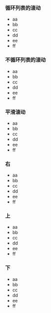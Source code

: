<article class="demo">

<aside class="demo">

### 循环列表的滚动

<div id="a" class="ct">

*   <div class="demo-box">aa</div>

*   <div class="demo-boui-large demo-green">bb</div>

*   <div class="demo-boui-small demo-blue">cc</div>

*   <div class="demo-box demo-red">dd</div>

*   <div class="demo-box demo-orange">ee</div>

*   <div class="demo-box">ff</div>

</div>

<script class="demo">var a = new Marquee('#a').start();</script></aside>

<script>Demo.writeExamples({ 'start': 'a.start()', 'stop': 'a.stop()', 'prev': 'a.prev()', 'next': 'a.next()' });</script>

<aside class="demo">

### 不循环列表的滚动

<div id="b" class="ct">

*   <div class="demo-box">aa</div>

*   <div class="demo-boui-large demo-green">bb</div>

*   <div class="demo-boui-small demo-blue">cc</div>

*   <div class="demo-box demo-red">dd</div>

*   <div class="demo-box demo-orange">ee</div>

*   <div class="demo-box">ff</div>

</div>

<script class="demo">var b = new Marquee('#b', null, false).start();</script></aside>

<aside class="demo">

### 平滑滚动

<div id="b1" class="ct">

*   <div class="demo-box">aa</div>

*   <div class="demo-boui-large demo-green">bb</div>

*   <div class="demo-boui-small demo-blue">cc</div>

*   <div class="demo-box demo-red">dd</div>

*   <div class="demo-box demo-orange">ee</div>

*   <div class="demo-box">ff</div>

</div>

<script class="demo">var b1 = new Marquee('#b1', null); b1.duration = 10; b1.delay = 0; b1.start(1);</script></aside>

<aside class="demo">

### 右

<div id="c" class="ct">

*   <div class="demo-box">aa</div>

*   <div class="demo-boui-large demo-green">bb</div>

*   <div class="demo-boui-small demo-blue">cc</div>

*   <div class="demo-box demo-red">dd</div>

*   <div class="demo-box demo-orange">ee</div>

*   <div class="demo-box">ff</div>

</div>

<script class="demo">var c = new Marquee('#c', 'right').start();</script></aside>

<aside class="demo">

### 上

<div id="d" class="ct2">

*   <div class="demo-box">aa</div>

*   <div class="demo-boui-large demo-green">bb</div>

*   <div class="demo-boui-small demo-blue">cc</div>

*   <div class="demo-box demo-red">dd</div>

*   <div class="demo-box demo-orange">ee</div>

*   <div class="demo-box">ff</div>

</div>

<script class="demo">var d = new Marquee('#d', 'top').start();</script></aside>

<aside class="demo">

### 下

<div id="e" class="ct2">

*   <div class="demo-box">aa</div>

*   <div class="demo-boui-large demo-green">bb</div>

*   <div class="demo-boui-small demo-blue">cc</div>

*   <div class="demo-box demo-red">dd</div>

*   <div class="demo-box demo-orange">ee</div>

*   <div class="demo-box">ff</div>

</div>

<script class="demo">var e = new Marquee('#e', 'bottom').start();</script></aside>

</article>